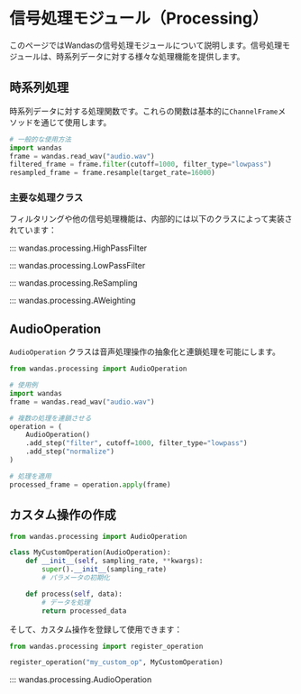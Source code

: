 # 信号処理モジュール（Processing）

このページではWandasの信号処理モジュールについて説明します。信号処理モジュールは、時系列データに対する様々な処理機能を提供します。

## 時系列処理

時系列データに対する処理関数です。これらの関数は基本的に`ChannelFrame`メソッドを通じて使用します。

```python
# 一般的な使用方法
import wandas
frame = wandas.read_wav("audio.wav")
filtered_frame = frame.filter(cutoff=1000, filter_type="lowpass")
resampled_frame = frame.resample(target_rate=16000)
```

### 主要な処理クラス

フィルタリングや他の信号処理機能は、内部的には以下のクラスによって実装されています：

::: wandas.processing.HighPassFilter

::: wandas.processing.LowPassFilter

::: wandas.processing.ReSampling

::: wandas.processing.AWeighting

## AudioOperation

`AudioOperation` クラスは音声処理操作の抽象化と連鎖処理を可能にします。

```python
from wandas.processing import AudioOperation

# 使用例
import wandas
frame = wandas.read_wav("audio.wav")

# 複数の処理を連鎖させる
operation = (
    AudioOperation()
    .add_step("filter", cutoff=1000, filter_type="lowpass")
    .add_step("normalize")
)

# 処理を適用
processed_frame = operation.apply(frame)
```

## カスタム操作の作成

```python
from wandas.processing import AudioOperation

class MyCustomOperation(AudioOperation):
    def __init__(self, sampling_rate, **kwargs):
        super().__init__(sampling_rate)
        # パラメータの初期化

    def process(self, data):
        # データを処理
        return processed_data
```

そして、カスタム操作を登録して使用できます：

```python
from wandas.processing import register_operation

register_operation("my_custom_op", MyCustomOperation)
```

::: wandas.processing.AudioOperation
